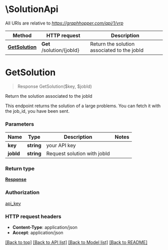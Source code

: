 # \SolutionApi

All URIs are relative to *https://graphhopper.com/api/1/vrp*

Method | HTTP request | Description
------------- | ------------- | -------------
[**GetSolution**](SolutionApi.md#GetSolution) | **Get** /solution/{jobId} | Return the solution associated to the jobId


# **GetSolution**
> Response GetSolution($key, $jobId)

Return the solution associated to the jobId

This endpoint returns the solution of a large problems. You can fetch it with the job_id, you have been sent. 


### Parameters

Name | Type | Description  | Notes
------------- | ------------- | ------------- | -------------
 **key** | **string**| your API key | 
 **jobId** | **string**| Request solution with jobId | 

### Return type

[**Response**](Response.md)

### Authorization

[api_key](../README.md#api_key)

### HTTP request headers

 - **Content-Type**: application/json
 - **Accept**: application/json

[[Back to top]](#) [[Back to API list]](../README.md#documentation-for-api-endpoints) [[Back to Model list]](../README.md#documentation-for-models) [[Back to README]](../README.md)

